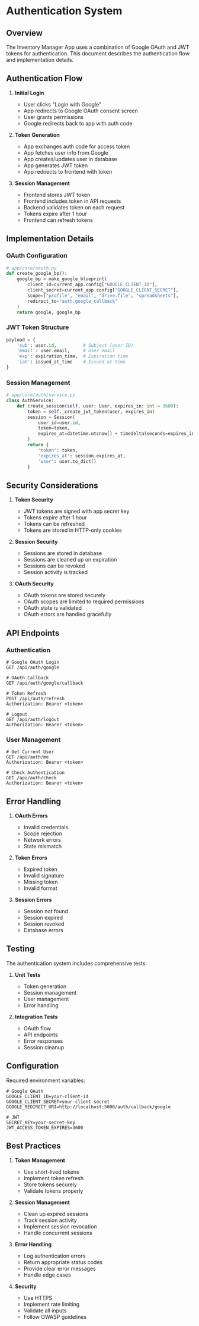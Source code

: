 # Authentication System

## Overview

The Inventory Manager App uses a combination of Google OAuth and JWT tokens for authentication. This document describes the authentication flow and implementation details.

## Authentication Flow

1. **Initial Login**
   - User clicks "Login with Google"
   - App redirects to Google OAuth consent screen
   - User grants permissions
   - Google redirects back to app with auth code

2. **Token Generation**
   - App exchanges auth code for access token
   - App fetches user info from Google
   - App creates/updates user in database
   - App generates JWT token
   - App redirects to frontend with token

3. **Session Management**
   - Frontend stores JWT token
   - Frontend includes token in API requests
   - Backend validates token on each request
   - Tokens expire after 1 hour
   - Frontend can refresh tokens

## Implementation Details

### OAuth Configuration

```python
# app/core/oauth.py
def create_google_bp():
    google_bp = make_google_blueprint(
        client_id=current_app.config["GOOGLE_CLIENT_ID"],
        client_secret=current_app.config["GOOGLE_CLIENT_SECRET"],
        scope=["profile", "email", "drive.file", "spreadsheets"],
        redirect_to="auth.google_callback"
    )
    return google, google_bp
```

### JWT Token Structure

```python
payload = {
    'sub': user.id,          # Subject (user ID)
    'email': user.email,     # User email
    'exp': expiration_time,  # Expiration time
    'iat': issued_at_time    # Issued at time
}
```

### Session Management

```python
# app/core/auth/service.py
class AuthService:
    def create_session(self, user: User, expires_in: int = 3600):
        token = self._create_jwt_token(user, expires_in)
        session = Session(
            user_id=user.id,
            token=token,
            expires_at=datetime.utcnow() + timedelta(seconds=expires_in)
        )
        return {
            'token': token,
            'expires_at': session.expires_at,
            'user': user.to_dict()
        }
```

## Security Considerations

1. **Token Security**
   - JWT tokens are signed with app secret key
   - Tokens expire after 1 hour
   - Tokens can be refreshed
   - Tokens are stored in HTTP-only cookies

2. **Session Security**
   - Sessions are stored in database
   - Sessions are cleaned up on expiration
   - Sessions can be revoked
   - Session activity is tracked

3. **OAuth Security**
   - OAuth tokens are stored securely
   - OAuth scopes are limited to required permissions
   - OAuth state is validated
   - OAuth errors are handled gracefully

## API Endpoints

### Authentication

```http
# Google OAuth Login
GET /api/auth/google

# OAuth Callback
GET /api/auth/google/callback

# Token Refresh
POST /api/auth/refresh
Authorization: Bearer <token>

# Logout
GET /api/auth/logout
Authorization: Bearer <token>
```

### User Management

```http
# Get Current User
GET /api/auth/me
Authorization: Bearer <token>

# Check Authentication
GET /api/auth/check
Authorization: Bearer <token>
```

## Error Handling

1. **OAuth Errors**
   - Invalid credentials
   - Scope rejection
   - Network errors
   - State mismatch

2. **Token Errors**
   - Expired token
   - Invalid signature
   - Missing token
   - Invalid format

3. **Session Errors**
   - Session not found
   - Session expired
   - Session revoked
   - Database errors

## Testing

The authentication system includes comprehensive tests:

1. **Unit Tests**
   - Token generation
   - Session management
   - User management
   - Error handling

2. **Integration Tests**
   - OAuth flow
   - API endpoints
   - Error responses
   - Session cleanup

## Configuration

Required environment variables:

```env
# Google OAuth
GOOGLE_CLIENT_ID=your-client-id
GOOGLE_CLIENT_SECRET=your-client-secret
GOOGLE_REDIRECT_URI=http://localhost:5000/auth/callback/google

# JWT
SECRET_KEY=your-secret-key
JWT_ACCESS_TOKEN_EXPIRES=3600
```

## Best Practices

1. **Token Management**
   - Use short-lived tokens
   - Implement token refresh
   - Store tokens securely
   - Validate tokens properly

2. **Session Management**
   - Clean up expired sessions
   - Track session activity
   - Implement session revocation
   - Handle concurrent sessions

3. **Error Handling**
   - Log authentication errors
   - Return appropriate status codes
   - Provide clear error messages
   - Handle edge cases

4. **Security**
   - Use HTTPS
   - Implement rate limiting
   - Validate all inputs
   - Follow OWASP guidelines 